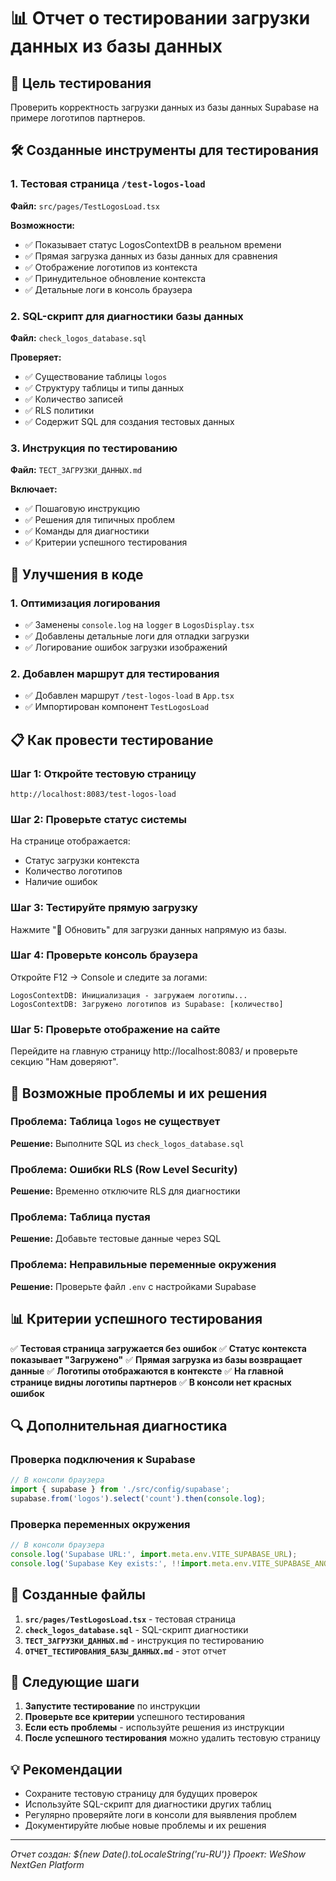 # 📊 Отчет о тестировании загрузки данных из базы данных

## 🎯 Цель тестирования

Проверить корректность загрузки данных из базы данных Supabase на примере логотипов партнеров.

## 🛠️ Созданные инструменты для тестирования

### 1. Тестовая страница `/test-logos-load`
**Файл:** `src/pages/TestLogosLoad.tsx`

**Возможности:**
- ✅ Показывает статус LogosContextDB в реальном времени
- ✅ Прямая загрузка данных из базы данных для сравнения
- ✅ Отображение логотипов из контекста
- ✅ Принудительное обновление контекста
- ✅ Детальные логи в консоль браузера

### 2. SQL-скрипт для диагностики базы данных
**Файл:** `check_logos_database.sql`

**Проверяет:**
- ✅ Существование таблицы `logos`
- ✅ Структуру таблицы и типы данных
- ✅ Количество записей
- ✅ RLS политики
- ✅ Содержит SQL для создания тестовых данных

### 3. Инструкция по тестированию
**Файл:** `ТЕСТ_ЗАГРУЗКИ_ДАННЫХ.md`

**Включает:**
- ✅ Пошаговую инструкцию
- ✅ Решения для типичных проблем
- ✅ Команды для диагностики
- ✅ Критерии успешного тестирования

## 🔧 Улучшения в коде

### 1. Оптимизация логирования
- ✅ Заменены `console.log` на `logger` в `LogosDisplay.tsx`
- ✅ Добавлены детальные логи для отладки загрузки
- ✅ Логирование ошибок загрузки изображений

### 2. Добавлен маршрут для тестирования
- ✅ Добавлен маршрут `/test-logos-load` в `App.tsx`
- ✅ Импортирован компонент `TestLogosLoad`

## 📋 Как провести тестирование

### Шаг 1: Откройте тестовую страницу
```
http://localhost:8083/test-logos-load
```

### Шаг 2: Проверьте статус системы
На странице отображается:
- Статус загрузки контекста
- Количество логотипов
- Наличие ошибок

### Шаг 3: Тестируйте прямую загрузку
Нажмите "🔄 Обновить" для загрузки данных напрямую из базы.

### Шаг 4: Проверьте консоль браузера
Откройте F12 → Console и следите за логами:
```
LogosContextDB: Инициализация - загружаем логотипы...
LogosContextDB: Загружено логотипов из Supabase: [количество]
```

### Шаг 5: Проверьте отображение на сайте
Перейдите на главную страницу http://localhost:8083/ и проверьте секцию "Нам доверяют".

## 🚨 Возможные проблемы и их решения

### Проблема: Таблица `logos` не существует
**Решение:** Выполните SQL из `check_logos_database.sql`

### Проблема: Ошибки RLS (Row Level Security)
**Решение:** Временно отключите RLS для диагностики

### Проблема: Таблица пустая
**Решение:** Добавьте тестовые данные через SQL

### Проблема: Неправильные переменные окружения
**Решение:** Проверьте файл `.env` с настройками Supabase

## 📊 Критерии успешного тестирования

✅ **Тестовая страница загружается без ошибок**
✅ **Статус контекста показывает "Загружено"**
✅ **Прямая загрузка из базы возвращает данные**
✅ **Логотипы отображаются в контексте**
✅ **На главной странице видны логотипы партнеров**
✅ **В консоли нет красных ошибок**

## 🔍 Дополнительная диагностика

### Проверка подключения к Supabase
```javascript
// В консоли браузера
import { supabase } from './src/config/supabase';
supabase.from('logos').select('count').then(console.log);
```

### Проверка переменных окружения
```javascript
// В консоли браузера
console.log('Supabase URL:', import.meta.env.VITE_SUPABASE_URL);
console.log('Supabase Key exists:', !!import.meta.env.VITE_SUPABASE_ANON_KEY);
```

## 📁 Созданные файлы

1. **`src/pages/TestLogosLoad.tsx`** - тестовая страница
2. **`check_logos_database.sql`** - SQL-скрипт диагностики
3. **`ТЕСТ_ЗАГРУЗКИ_ДАННЫХ.md`** - инструкция по тестированию
4. **`ОТЧЕТ_ТЕСТИРОВАНИЯ_БАЗЫ_ДАННЫХ.md`** - этот отчет

## 🎯 Следующие шаги

1. **Запустите тестирование** по инструкции
2. **Проверьте все критерии** успешного тестирования
3. **Если есть проблемы** - используйте решения из инструкции
4. **После успешного тестирования** можно удалить тестовую страницу

## 💡 Рекомендации

- Сохраните тестовую страницу для будущих проверок
- Используйте SQL-скрипт для диагностики других таблиц
- Регулярно проверяйте логи в консоли для выявления проблем
- Документируйте любые новые проблемы и их решения

---
*Отчет создан: ${new Date().toLocaleString('ru-RU')}*
*Проект: WeShow NextGen Platform*



